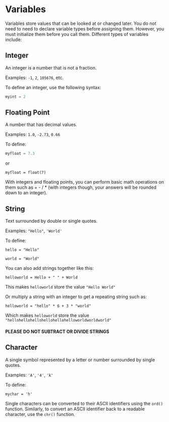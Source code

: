 # Variables

Variables store values that can be looked at or changed later. You do not need to need to declare variable types before assigning them. However, you must initialize them before you call them. Different types of variables include:

## Integer

An integer is a number that is not a fraction.

Examples: `-1`, `2`, `105676`, etc.

To define an integer, use the following syntax: 

```python
myint = 2
```
	
## Floating Point

A number that has decimal values. 

Examples: `1.0`, `-2.73`, `0.66`

To define:

```python
myfloat = 7.3
```
	
or

	myfloat = float(7)
	
With integers and floating points, you can perform basic math operations on them such as + - / * (with integers though, your answers will be rounded down to an integer).

## String

Text surrounded by double or single quotes.  

Examples: `"Hello"`, `'World'`

To define: 

	hello = "Hello"
	
	world = "World"
	
You can also add strings together like this: 

	helloworld = Hello + " " + World
	
This makes `helloworld` store the value `"Hello World"`

Or multiply a string with an integer to get a repeating string such as:

    helloworld = "hello" * 6 + 3 * "world"

Which makes `helloworld` store the value `"hellohellohellohellohellohelloworldworldworld"`

#### PLEASE DO NOT SUBTRACT OR DIVIDE STRINGS

## Character


A single symbol represented by a letter or number surrounded by single quotes. 

Examples: `'A'`, `'4'`, `'k'`

To define: 

	mychar = 'h'
	
Single characters can be converted to their ASCII identifiers using the `ord()` function. Similarly, to convert an ASCII identifier back to a readable character, use the `chr()` function.


